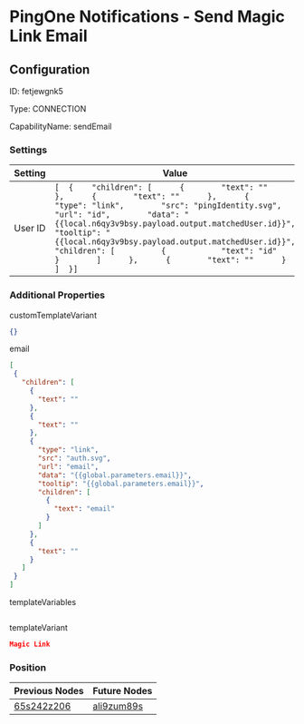 # PingOne Notifications - Send Magic Link Email
## Configuration
ID:  fetjewgnk5

Type: CONNECTION 

CapabilityName: sendEmail

### Settings
| Setting | Value  |
| :------------------------ | ---------------------------------------- |
| User ID |```[  {    "children": [      {        "text": ""      },      {        "text": ""      },      {        "type": "link",        "src": "pingIdentity.svg",        "url": "id",        "data": "{{local.n6qy3v9bsy.payload.output.matchedUser.id}}",        "tooltip": "{{local.n6qy3v9bsy.payload.output.matchedUser.id}}",        "children": [          {            "text": "id"          }        ]      },      {        "text": ""      }    ]  }] ```| 

 




### Additional Properties
customTemplateVariant
 ```json 
{}
```


email
 ```json 
[
  {
    "children": [
      {
        "text": ""
      },
      {
        "text": ""
      },
      {
        "type": "link",
        "src": "auth.svg",
        "url": "email",
        "data": "{{global.parameters.email}}",
        "tooltip": "{{global.parameters.email}}",
        "children": [
          {
            "text": "email"
          }
        ]
      },
      {
        "text": ""
      }
    ]
  }
]
```


templateVariables
 ```json 

```


templateVariant
 ```json 
Magic Link
```




### Position
| Previous Nodes | Future Nodes |
| :------------- | ------------ |
| [65s242z206](./65s242z206.md) | [ali9zum89s](./ali9zum89s.md) |